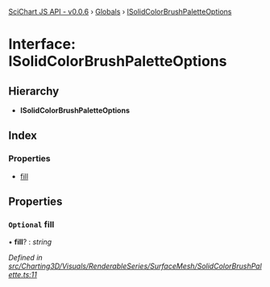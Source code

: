 [SciChart JS API - v0.0.6](../README.md) › [Globals](../globals.md) › [ISolidColorBrushPaletteOptions](isolidcolorbrushpaletteoptions.md)

# Interface: ISolidColorBrushPaletteOptions

## Hierarchy

* **ISolidColorBrushPaletteOptions**

## Index

### Properties

* [fill](isolidcolorbrushpaletteoptions.md#optional-fill)

## Properties

### `Optional` fill

• **fill**? : *string*

*Defined in [src/Charting3D/Visuals/RenderableSeries/SurfaceMesh/SolidColorBrushPalette.ts:11](https://github.com/ABTSoftware/SciChart.Dev/blob/f6fba97af2/Web/src/SciChart/src/Charting3D/Visuals/RenderableSeries/SurfaceMesh/SolidColorBrushPalette.ts#L11)*
